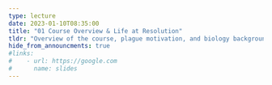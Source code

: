 ```yaml
---
type: lecture
date: 2023-01-10T08:35:00
title: "01 Course Overview & Life at Resolution"
tldr: "Overview of the course, plague motivation, and biology background from DNA to Ecosystems"
hide_from_announcments: true
#links: 
#    - url: https://google.com
#      name: slides
---
```

